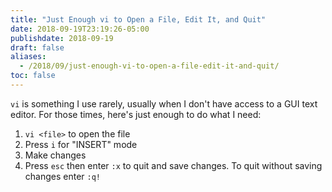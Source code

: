 ```yaml
---
title: "Just Enough vi to Open a File, Edit It, and Quit"
date: 2018-09-19T23:19:26-05:00
publishdate: 2018-09-19
draft: false
aliases:
  - /2018/09/just-enough-vi-to-open-a-file-edit-it-and-quit/
toc: false
---
```


`vi` is something I use rarely, usually when I don't have access to a GUI text editor. For those times, here's just enough to do what I need: 

1. `vi <file>` to open the file
1. Press `i` for "INSERT" mode
1. Make changes
1. Press `esc` then enter `:x` to quit and save changes. To quit without saving changes enter `:q!`
